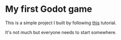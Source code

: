 # My first Godot  game

This is a simple project I built by following [this](https://docs.godotengine.org/en/stable/getting_started/first_2d_game/index.html) tutorial.

It's not much but everyone needs to start somewhere.

